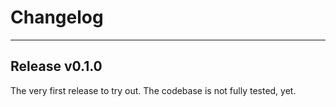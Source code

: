 # Changelog
---

## Release v0.1.0

The very first release to try out. The codebase is not fully tested, yet.

